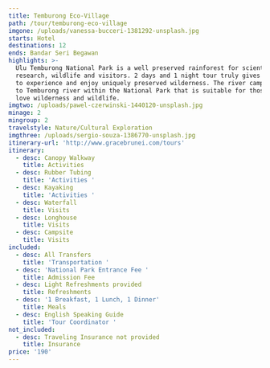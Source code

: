 ```yaml
---
title: Temburong Eco-Village
path: /tour/temburong-eco-village
imgone: /uploads/vanessa-bucceri-1381292-unsplash.jpg
starts: Hotel
destinations: 12
ends: Bandar Seri Begawan
highlights: >-
  Ulu Temburong National Park is a well preserved rainforest for scientific
  research, wildlife and visitors. 2 days and 1 night tour truly gives you time
  to experience and enjoy uniquely preserved wilderness. The river camp is next
  to Temburong river within the National Park that is suitable for those who
  love wilderness and wildlife.
imgtwo: /uploads/pawel-czerwinski-1440120-unsplash.jpg
minage: 2
mingroup: 2
travelstyle: Nature/Cultural Exploration
imgthree: /uploads/sergio-souza-1386770-unsplash.jpg
itinerary-url: 'http://www.gracebrunei.com/tours'
itinerary:
  - desc: Canopy Walkway
    title: Activities
  - desc: Rubber Tubing
    title: 'Activities '
  - desc: Kayaking
    title: 'Activities '
  - desc: Waterfall
    title: Visits
  - desc: Longhouse
    title: Visits
  - desc: Campsite
    title: Visits
included:
  - desc: All Transfers
    title: 'Transportation '
  - desc: 'National Park Entrance Fee '
    title: Admission Fee
  - desc: Light Refreshments provided
    title: Refreshments
  - desc: '1 Breakfast, 1 Lunch, 1 Dinner'
    title: Meals
  - desc: English Speaking Guide
    title: 'Tour Coordinator '
not_included:
  - desc: Traveling Insurance not provided
    title: Insurance
price: '190'
---
```


